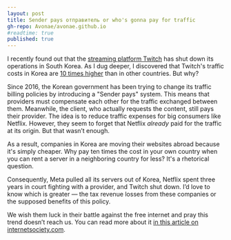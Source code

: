 ```yaml
---
layout: post
title: Sender pays отправитель or who's gonna pay for traffic
gh-repo: Avonae/avonae.github.io
#readtime: true
published: true
---
```


I recently found out that the [streaming platform Twitch](https://publicknowledge.org/twitch-shuts-down-in-south-korea-a-reminder-of-why-we-fight-for-net-neutrality/) has shut down its operations in South Korea. As I dug deeper, I discovered that Twitch's traffic costs in Korea are [10 times higher](https://blog.twitch.tv/en/2023/12/05/an-update-on-twitch-in-korea/) than in other countries. But why?

Since 2016, the Korean government has been trying to change its traffic billing policies by introducing a "Sender pays" system. This means that providers must compensate each other for the traffic exchanged between them. Meanwhile, the client, who actually requests the content, still pays their provider. The idea is to reduce traffic expenses for big consumers like Netflix. However, they seem to forget that Netflix *already* paid for the traffic at its origin. But that wasn’t enough.

As a result, companies in Korea are moving their websites abroad because it's simply cheaper. Why pay ten times the cost in your own country when you can rent a server in a neighboring country for less? It's a rhetorical question.

Consequently, Meta pulled all its servers out of Korea, Netflix spent three years in court fighting with a provider, and Twitch shut down. I’d love to know which is greater — the tax revenue losses from these companies or the supposed benefits of this policy.

We wish them luck in their battle against the free internet and pray this trend doesn’t reach us. You can read more about it [in this article on internetsociety.com](https://www.internetsociety.org/resources/internet-fragmentation/south-korea-sender-pays/).